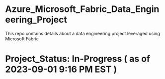 # Azure_Microsoft_Fabric_Data_Engineering_Project
This repo contains details about a data engineering project leveraged using Microsoft Fabric

# Project_Status: In-Progress ( as of 2023-09-01 9:16 PM EST )
